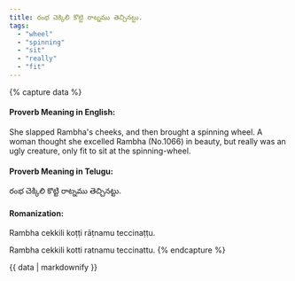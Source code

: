 ```yaml
---
title: రంభ చెక్కిలి కొట్టి రాట్నము తెచ్చినట్టు.
tags:
  - "wheel"
  - "spinning"
  - "sit"
  - "really"
  - "fit"
---
```


{% capture data %}
#### Proverb Meaning in English:
She slapped Rambha's cheeks, and then brought a spinning wheel.
A woman thought she excelled Rambha (No.1066) in beauty, but really was an ugly creature, only fit to sit at the spinning-wheel.

#### Proverb Meaning in Telugu:
రంభ చెక్కిలి కొట్టి రాట్నము తెచ్చినట్టు.

#### Romanization:
Rambha cekkili koṭṭi rāṭnamu teccinaṭṭu.

Rambha cekkili kotti ratnamu teccinattu.
{% endcapture %}

{{ data | markdownify }}

